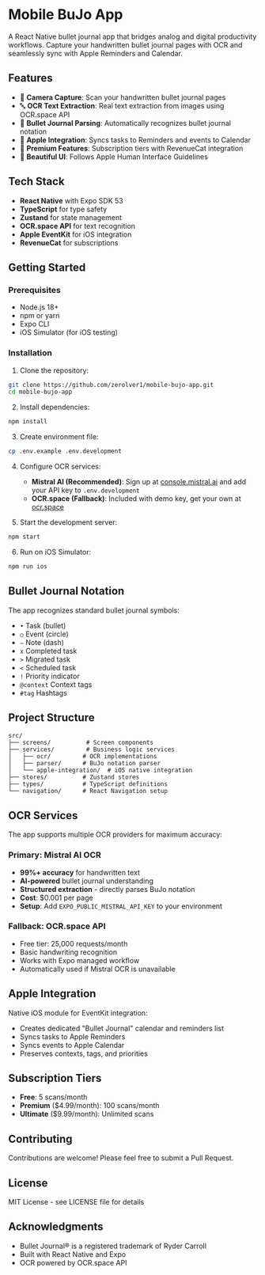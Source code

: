 # Mobile BuJo App

A React Native bullet journal app that bridges analog and digital productivity workflows. Capture your handwritten bullet journal pages with OCR and seamlessly sync with Apple Reminders and Calendar.

## Features

- 📸 **Camera Capture**: Scan your handwritten bullet journal pages
- 🔤 **OCR Text Extraction**: Real text extraction from images using OCR.space API
- 📝 **Bullet Journal Parsing**: Automatically recognizes bullet journal notation
- 🍎 **Apple Integration**: Syncs tasks to Reminders and events to Calendar
- 💎 **Premium Features**: Subscription tiers with RevenueCat integration
- 🎨 **Beautiful UI**: Follows Apple Human Interface Guidelines

## Tech Stack

- **React Native** with Expo SDK 53
- **TypeScript** for type safety
- **Zustand** for state management
- **OCR.space API** for text recognition
- **Apple EventKit** for iOS integration
- **RevenueCat** for subscriptions

## Getting Started

### Prerequisites

- Node.js 18+ 
- npm or yarn
- Expo CLI
- iOS Simulator (for iOS testing)

### Installation

1. Clone the repository:
```bash
git clone https://github.com/zerolver1/mobile-bujo-app.git
cd mobile-bujo-app
```

2. Install dependencies:
```bash
npm install
```

3. Create environment file:
```bash
cp .env.example .env.development
```

4. Configure OCR services:
   - **Mistral AI (Recommended)**: Sign up at [console.mistral.ai](https://console.mistral.ai) and add your API key to `.env.development`
   - **OCR.space (Fallback)**: Included with demo key, get your own at [ocr.space](https://ocr.space/ocrapi)

5. Start the development server:
```bash
npm start
```

6. Run on iOS Simulator:
```bash
npm run ios
```

## Bullet Journal Notation

The app recognizes standard bullet journal symbols:

- `•` Task (bullet)
- `○` Event (circle)  
- `—` Note (dash)
- `x` Completed task
- `>` Migrated task
- `<` Scheduled task
- `!` Priority indicator
- `@context` Context tags
- `#tag` Hashtags

## Project Structure

```
src/
├── screens/          # Screen components
├── services/         # Business logic services
│   ├── ocr/         # OCR implementations
│   ├── parser/      # BuJo notation parser
│   └── apple-integration/  # iOS native integration
├── stores/          # Zustand stores
├── types/           # TypeScript definitions
└── navigation/      # React Navigation setup
```

## OCR Services

The app supports multiple OCR providers for maximum accuracy:

### Primary: Mistral AI OCR
- **99%+ accuracy** for handwritten text
- **AI-powered** bullet journal understanding
- **Structured extraction** - directly parses BuJo notation
- **Cost**: $0.001 per page
- **Setup**: Add `EXPO_PUBLIC_MISTRAL_API_KEY` to your environment

### Fallback: OCR.space API
- Free tier: 25,000 requests/month
- Basic handwriting recognition
- Works with Expo managed workflow
- Automatically used if Mistral OCR is unavailable

## Apple Integration

Native iOS module for EventKit integration:
- Creates dedicated "Bullet Journal" calendar and reminders list
- Syncs tasks to Apple Reminders
- Syncs events to Apple Calendar
- Preserves contexts, tags, and priorities

## Subscription Tiers

- **Free**: 5 scans/month
- **Premium** ($4.99/month): 100 scans/month
- **Ultimate** ($9.99/month): Unlimited scans

## Contributing

Contributions are welcome! Please feel free to submit a Pull Request.

## License

MIT License - see LICENSE file for details

## Acknowledgments

- Bullet Journal® is a registered trademark of Ryder Carroll
- Built with React Native and Expo
- OCR powered by OCR.space API